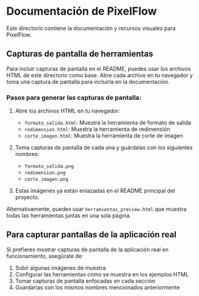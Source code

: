 # Documentación de PixelFlow

Este directorio contiene la documentación y recursos visuales para PixelFlow.

## Capturas de pantalla de herramientas

Para incluir capturas de pantalla en el README, puedes usar los archivos HTML de este directorio como base. Abre cada archivo en tu navegador y toma una captura de pantalla para incluirla en la documentación.

### Pasos para generar las capturas de pantalla:

1. Abre los archivos HTML en tu navegador:
   - `formato_salida.html`: Muestra la herramienta de formato de salida
   - `redimension.html`: Muestra la herramienta de redimensión
   - `corte_imagen.html`: Muestra la herramienta de corte de imagen

2. Toma capturas de pantalla de cada una y guárdalas con los siguientes nombres:
   - `formato_salida.png`
   - `redimension.png` 
   - `corte_imagen.png`

3. Estas imágenes ya están enlazadas en el README principal del proyecto.

Alternativamente, puedes usar `herramientas_preview.html` que muestra todas las herramientas juntas en una sola página.

## Para capturar pantallas de la aplicación real

Si prefieres mostrar capturas de pantalla de la aplicación real en funcionamiento, asegúrate de:

1. Subir algunas imágenes de muestra
2. Configurar las herramientas como se muestra en los ejemplos HTML
3. Tomar capturas de pantalla enfocadas en cada sección
4. Guardarlas con los mismos nombres mencionados anteriormente
